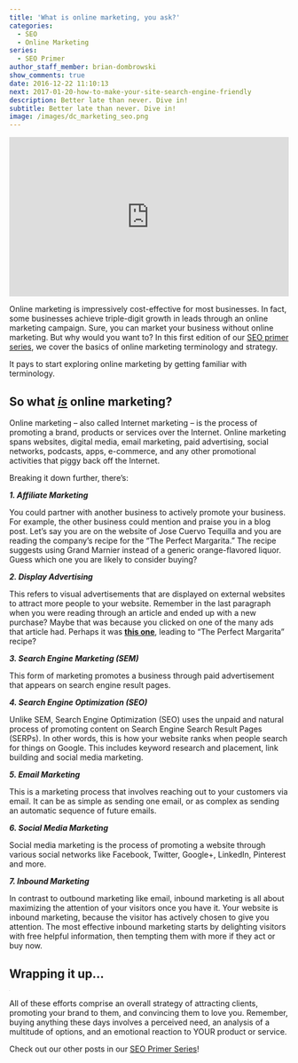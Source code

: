 ```yaml
---
title: 'What is online marketing, you ask?'
categories:
  - SEO
  - Online Marketing
series:
  - SEO Primer
author_staff_member: brian-dombrowski
show_comments: true
date: 2016-12-22 11:10:13
next: 2017-01-20-how-to-make-your-site-search-engine-friendly
description: Better late than never. Dive in!
subtitle: Better late than never. Dive in!
image: /images/dc_marketing_seo.png
---
```



<div style="width:100%;height:0;padding-bottom:57%;position:relative;"><iframe src="https://giphy.com/embed/26FPnj46RYsIWgYLe" width="100%" height="100%" style="position:absolute" frameborder="0" class="giphy-embed" allowfullscreen=""></iframe></div>

<span class="dropcap">O</span>nline marketing is impressively cost-effective for most businesses. In fact, some businesses achieve triple-digit growth in leads through an online marketing campaign. Sure, you can market your business without online marketing. But why would you want to? In this first edition of our [SEO primer series](/seo-primer-series), we cover the basics of online marketing terminology and strategy.

It pays to start exploring online marketing by getting familiar with terminology.

## So what ***<u>is</u>*** online marketing?

Online marketing – also called Internet marketing – is the process of promoting a brand, products or services over the Internet. Online marketing spans websites, digital media, email marketing, paid advertising, social networks, podcasts, apps, e-commerce, and any other promotional activities that piggy back off the Internet.

Breaking it down further, there’s:

***1. Affiliate Marketing***

You could partner with another business to actively promote your business. For example, the other business could mention and praise you in a blog post. Let’s say you are on the website of Jose Cuervo Tequilla and you are reading the company’s recipe for the “The Perfect Margarita.” The recipe suggests using Grand Marnier instead of a generic orange-flavored liquor. Guess which one you are likely to consider buying?

***2. Display Advertising***

This refers to visual advertisements that are displayed on external websites to attract more people to your website. Remember in the last paragraph when you were reading through an article and ended up with a new purchase? Maybe that was because you clicked on one of the many ads that article had. Perhaps it was **<u>this one</u>**, leading to “The Perfect Margarita” recipe?

***3. Search Engine Marketing (SEM)***

This form of marketing promotes a business through paid advertisement that appears on search engine result pages.

***4. Search Engine Optimization (SEO)***

Unlike SEM, Search Engine Optimization (SEO) uses the unpaid and natural process of promoting content on Search Engine Search Result Pages (SERPs). In other words, this is how your website ranks when people search for things on Google. This includes keyword research and placement, link building and social media marketing.

***5. Email Marketing***

This is a marketing process that involves reaching out to your customers via email. It can be as simple as sending one email, or as complex as sending an automatic sequence of future emails.

***6. Social Media Marketing***

Social media marketing is the process of promoting a website through various social networks like Facebook, Twitter, Google+, LinkedIn, Pinterest and more.

***7. Inbound Marketing***

In contrast to outbound marketing like email, inbound marketing is all about maximizing the attention of your visitors once you have it. Your website is inbound marketing, because the visitor has actively chosen to give you attention. The most effective inbound marketing starts by delighting visitors with free helpful information, then tempting them with more if they act or buy now.

## Wrapping it up…

![](data:image/png;base64,R0lGODlhAQABAIAAAMLCwgAAACH5BAAAAAAALAAAAAABAAEAAAICRAEAOw==)

All of these efforts comprise an overall strategy of attracting clients, promoting your brand to them, and convincing them to love you. Remember, buying anything these days involves a perceived need, an analysis of a multitude of options, and an emotional reaction to YOUR product or service.

Check out our other posts in our [SEO Primer Series](/seo-primer-series)!